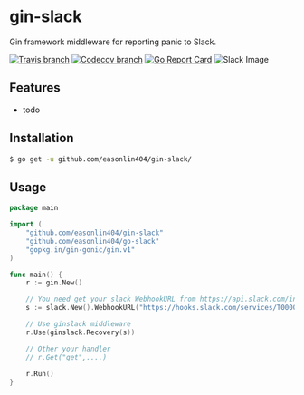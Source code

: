 # gin-slack

Gin framework middleware for reporting panic to Slack.

[![Travis branch](https://img.shields.io/travis/easonlin404/gin-slack/master.svg)](https://travis-ci.org/easonlin404/gin-slack)
[![Codecov branch](https://img.shields.io/codecov/c/github/easonlin404/gin-slack/master.svg)](https://codecov.io/gh/easonlin404/gin-slack)
[![Go Report Card](https://goreportcard.com/badge/github.com/easonlin404/gin-slack)](https://goreportcard.com/report/github.com/easonlin404/gin-slack)
![Slack Image](https://easonlin404.github.io/gin-slack/images/slack.png)

## Features
* todo

## Installation
```sh
$ go get -u github.com/easonlin404/gin-slack/
```
## Usage
```go
package main

import (
	"github.com/easonlin404/gin-slack"
	"github.com/easonlin404/go-slack"
	"gopkg.in/gin-gonic/gin.v1"
)

func main() {
	r := gin.New()

	// You need get your slack WebhookURL from https://api.slack.com/incoming-webhooks
	s := slack.New().WebhookURL("https://hooks.slack.com/services/T00000000/B00000000/XXXXXXXXXXXXXXXXXXXXXXXX")

	// Use ginslack middleware
	r.Use(ginslack.Recovery(s))

	// Other your handler	
	// r.Get("get",....)
	
	r.Run()
}


```
